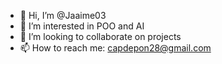 - 👋 Hi, I’m @Jaaime03
- 👀 I’m interested in POO and AI
- 🌱 I’m looking to collaborate on projects
- 📫 How to reach me: capdepon28@gmail.com

<!---
Esto no se lee
Jaaime03/Jaaime03 is a ✨ special ✨ repository because its `README.md` (this file) appears on your GitHub profile.
You can click the Preview link to take a look at your changes.
--->
